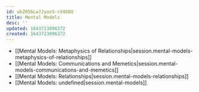 ```yaml
---
id: wbZ056Lw7JyozS-cV4bDO
title: Mental Models
desc: ''
updated: 1643723096372
created: 1643723096372
---
```


- [[Mental Models:  Metaphysics of Relationships|session.mental-models-metaphysics-of-relationships]]
- [[Mental Models:  Communications and Memetics|session.mental-models-communications-and-memetics]]
- [[Mental Models:  Relationships|session.mental-models-relationships]]
- [[Mental Models: undefined|session.mental-models]]

